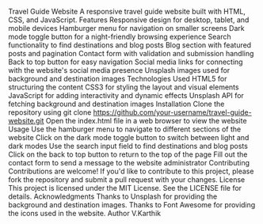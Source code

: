 Travel Guide Website
A responsive travel guide website built with HTML, CSS, and JavaScript.
Features
Responsive design for desktop, tablet, and mobile devices
Hamburger menu for navigation on smaller screens
Dark mode toggle button for a night-friendly browsing experience
Search functionality to find destinations and blog posts
Blog section with featured posts and pagination
Contact form with validation and submission handling
Back to top button for easy navigation
Social media links for connecting with the website's social media presence
Unsplash images used for background and destination images
Technologies Used
HTML5 for structuring the content
CSS3 for styling the layout and visual elements
JavaScript for adding interactivity and dynamic effects
Unsplash API for fetching background and destination images
Installation
Clone the repository using git clone https://github.com/your-username/travel-guide-website.git
Open the index.html file in a web browser to view the website
Usage
Use the hamburger menu to navigate to different sections of the website
Click on the dark mode toggle button to switch between light and dark modes
Use the search input field to find destinations and blog posts
Click on the back to top button to return to the top of the page
Fill out the contact form to send a message to the website administrator
Contributing
Contributions are welcome! If you'd like to contribute to this project, please fork the repository and submit a pull request with your changes.
License
This project is licensed under the MIT License. See the LICENSE file for details.
Acknowledgments
Thanks to Unsplash for providing the background and destination images.
Thanks to Font Awesome for providing the icons used in the website.
Author
V.Karthik

